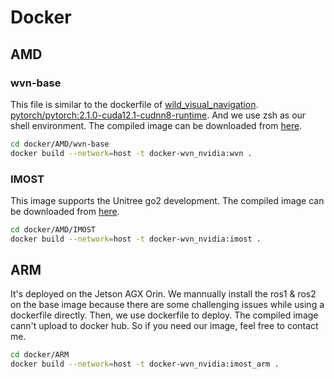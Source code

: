 # Docker

## AMD
### wvn-base
This file is similar to the dockerfile of [wild_visual_navigation](https://github.com/leggedrobotics/wild_visual_navigation.git). [pytorch/pytorch:2.1.0-cuda12.1-cudnn8-runtime](https://hub.docker.com/r/pytorch/pytorch). And we use zsh as our shell environment. The compiled image can be downloaded from [here](https://hub.docker.com/r/markhui/docker-wvn_nvidia). 

``` bash
cd docker/AMD/wvn-base
docker build --network=host -t docker-wvn_nvidia:wvn .
```

### IMOST
This image supports the Unitree go2 development. The compiled image can be downloaded from [here](https://hub.docker.com/r/markhui/docker-wvn_nvidia).

``` bash
cd docker/AMD/IMOST
docker build --network=host -t docker-wvn_nvidia:imost .
```

## ARM
It's deployed on the Jetson AGX Orin. We mannually install the ros1 & ros2 on the base image because there are some challenging issues while using a dockerfile directly. Then, we use dockerfile to deploy. The compiled image cann't upload to docker hub. So if you need our image, feel free to contact me.
``` bash
cd docker/ARM
docker build --network=host -t docker-wvn_nvidia:imost_arm .
```